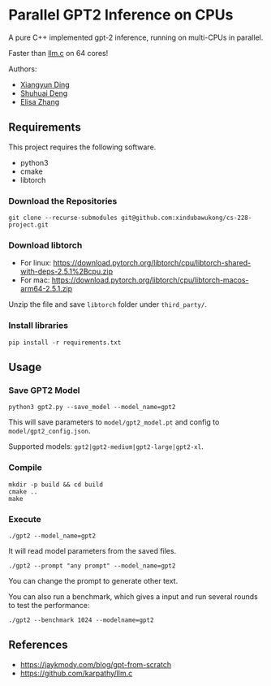 # Parallel GPT2 Inference on CPUs

A pure C++ implemented gpt-2 inference, running on multi-CPUs in parallel.

Faster than <a href="https://github.com/karpathy/llm.c">llm.c</a> on 64 cores!

Authors:
- <a href="https://github.com/xindubawukong">Xiangyun Ding</a>
- <a href="https://github.com/sdeng006">Shuhuai Deng</a>
- <a href="https://github.com/ez022">Elisa Zhang</a>

## Requirements

This project requires the following software.

- python3
- cmake
- libtorch

### Download the Repositories

```
git clone --recurse-submodules git@github.com:xindubawukong/cs-228-project.git
```

### Download libtorch

- For linux:
https://download.pytorch.org/libtorch/cpu/libtorch-shared-with-deps-2.5.1%2Bcpu.zip
- For mac: https://download.pytorch.org/libtorch/cpu/libtorch-macos-arm64-2.5.1.zip

Unzip the file and save `libtorch` folder under `third_party/`.

### Install libraries

```
pip install -r requirements.txt 
```

## Usage

### Save GPT2 Model

```
python3 gpt2.py --save_model --model_name=gpt2
```

This will save parameters to `model/gpt2_model.pt` and config to `model/gpt2_config.json`.

Supported models: `gpt2|gpt2-medium|gpt2-large|gpt2-xl`.

### Compile

```
mkdir -p build && cd build
cmake ..
make
```

### Execute

```
./gpt2 --model_name=gpt2
```

It will read model parameters from the saved files.

```
./gpt2 --prompt "any prompt" --model_name=gpt2
```

You can change the prompt to generate other text.

You can also run a benchmark, which gives a input and run several rounds to test the performance:
```
./gpt2 --benchmark 1024 --modelname=gpt2
```

## References

- https://jaykmody.com/blog/gpt-from-scratch
- https://github.com/karpathy/llm.c
